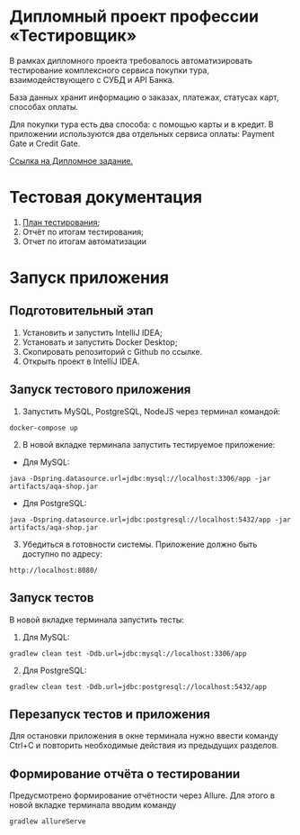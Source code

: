 # Дипломный проект профессии «Тестировщик»
В рамках дипломного проекта требовалось автоматизировать тестирование комплексного сервиса покупки тура, взаимодействующего с СУБД и API Банка.

База данных хранит информацию о заказах, платежах, статусах карт, способах оплаты.

Для покупки тура есть два способа: с помощью карты и в кредит. В приложении используются два отдельных сервиса оплаты: Payment Gate и Credit Gate.

[Ссылка на Дипломное задание.](https://github.com/netology-code/qa-diploma) 

# Тестовая документация
1. [План тестирования]([https://github.com/QvvQV/Diplom/new/main/Documents](https://github.com/QvvQV/Diplom/blob/main/Documents/Plan.md));
1. Отчёт по итогам тестирования;
1. Отчет по итогам автоматизации
# Запуск приложения
## Подготовительный этап
1. Установить и запустить IntelliJ IDEA;
1. Установать и запустить Docker Desktop;
1. Скопировать репозиторий с Github по ссылке.
1. Открыть проект в IntelliJ IDEA.
## Запуск тестового приложения
1. Запустить MySQL, PostgreSQL, NodeJS через терминал командой:
   
```
docker-compose up
```

2. В новой вкладке терминала запустить тестируемое приложение:

* Для MySQL:
  
```
java -Dspring.datasource.url=jdbc:mysql://localhost:3306/app -jar artifacts/aqa-shop.jar
```

* Для PostgreSQL:
  
```
java -Dspring.datasource.url=jdbc:postgresql://localhost:5432/app -jar artifacts/aqa-shop.jar
```

3. Убедиться в готовности системы. Приложение должно быть доступно по адресу:
```
http://localhost:8080/
```
## Запуск тестов
В новой вкладке терминала запустить тесты:

1. Для MySQL:
```
gradlew clean test -Ddb.url=jdbc:mysql://localhost:3306/app
```
2. Для PostgreSQL:
```
gradlew clean test -Ddb.url=jdbc:postgresql://localhost:5432/app
```
## Перезапуск тестов и приложения
Для остановки приложения в окне терминала нужно ввести команду Ctrl+С и повторить необходимые действия из предыдущих разделов.

## Формирование отчёта о тестировании
Предусмотрено формирование отчётности через Allure. Для этого в новой вкладке терминала вводим команду

```
gradlew allureServe
```
